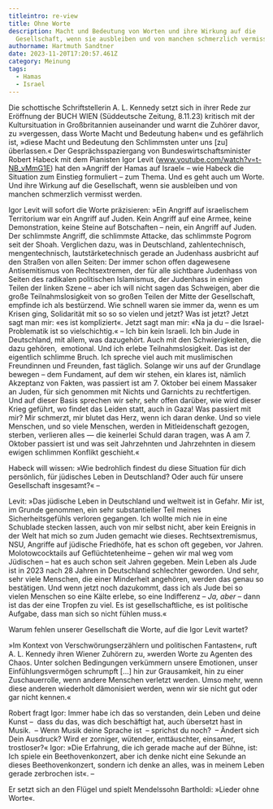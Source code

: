 ```yaml
---
titleintro: re-view
title: Ohne Worte
description: Macht und Bedeutung von Worten und ihre Wirkung auf die
  Gesellschaft, wenn sie ausbleiben und von manchen schmerzlich vermisst werden.
authorname: Hartmuth Sandtner
date: 2023-11-20T17:20:57.461Z
category: Meinung
tags:
  - Hamas
  - Israel
---
```

Die schottische Schriftstellerin A. L. Kennedy setzt sich in ihrer Rede zur Eröffnung der BUCH WIEN (Süddeutsche Zeitung, 8.11.23) kritisch mit der Kultursituation in Großbritannien auseinander und warnt die Zuhörer davor, zu »vergessen, dass Worte Macht und Bedeutung haben« und es gefährlich ist, »diese Macht und Bedeutung den Schlimmsten unter uns \[zu] überlassen.« Der Gesprächsspaziergang von Bundeswirtschaftsminister Robert Habeck mit dem Pianisten Igor Levit (www.youtube.com/watch?v=t-NB_vMmG1E) hat den »Angriff der Hamas auf Israel« – wie Habeck die Situation zum Einstieg formuliert – zum Thema. Und es geht auch um Worte. Und ihre Wirkung auf die Gesellschaft, wenn sie ausbleiben und von manchen schmerzlich vermisst werden.

Igor Levit will sofort die Worte präzisieren: »Ein Angriff auf israelischem Territorium war ein Angriff auf Juden. Kein Angriff auf eine Armee, keine Demonstration, keine Steine auf Botschaften – nein, ein Angriff auf Juden. Der schlimmste Angriff, die schlimmste Attacke, das schlimmste Pogrom seit der Shoah. Verglichen dazu, was in Deutschland, zahlentechnisch, mengentechnisch, lautstärketechnisch gerade an Judenhass ausbricht auf den Straßen von allen Seiten: Der immer schon offen dagewesene Antisemitismus von Rechtsextremen, der für alle sichtbare Judenhass von Seiten des radikalen politischen Islamismus, der Judenhass in einigen Teilen der linken Szene – aber ich will nicht sagen das Schweigen, aber die große Teilnahmslosigkeit von so großen Teilen der Mitte der Gesellschaft, empfinde ich als bestürzend. Wie schnell waren sie immer da, wenn es um Krisen ging, Solidarität mit so so so vielen und jetzt? Was ist jetzt? Jetzt sagt man mir: «es ist kompliziert«. Jetzt sagt man mir: «Na ja du – die Israel-Problematik ist so vielschichtig.« – Ich bin kein Israeli. Ich bin Jude in Deutschland, mit allem, was dazugehört. Auch mit den Schwierigkeiten, die dazu gehören,  emotional. Und ich erlebe Teilnahmslosigkeit. Das ist der eigentlich schlimme Bruch. Ich spreche viel auch mit muslimischen Freundinnen und Freunden, fast täglich. Solange wir uns auf der Grundlage bewegen – dem Fundament, auf dem wir stehen, ein klares ist, nämlich Akzeptanz von Fakten, was passiert ist am 7. Oktober bei einem Massaker an Juden, für sich genommen mit Nichts und Garnichts zu rechtfertigen. Und auf dieser Basis sprechen wir sehr, sehr offen darüber, wie wird dieser Krieg geführt, wo findet das Leiden statt, auch in Gaza! Was passiert mit mir? Mir schmerzt, mir blutet das Herz, wenn ich daran denke. Und so viele Menschen, und so viele Menschen, werden in Mitleidenschaft gezogen, sterben, verlieren alles — die keinerlei Schuld daran tragen, was A am 7. Oktober passiert ist und was seit Jahrzehnten und Jahrzehnten in diesem ewigen schlimmen Konflikt geschieht.«

Habeck will wissen: »Wie bedrohlich findest du diese Situation für dich persönlich, für jüdisches Leben in Deutschland? Oder auch für unsere Gesellschaft insgesamt?« – 

Levit: »Das jüdische Leben in Deutschland und weltweit ist in Gefahr. Mir ist, im Grunde genommen, ein sehr substantieller Teil meines Sicherheitsgefühls verloren gegangen. Ich wollte mich nie in eine Schublade stecken lassen, auch von mir selbst nicht, aber kein Ereignis in der Welt hat mich so zum Juden gemacht wie dieses. Rechtsextremismus, NSU, Angriffe auf jüdische Friedhöfe, hat es schon oft gegeben, vor Jahren. Molotowcocktails auf Geflüchtetenheime – gehen wir mal weg vom Jüdischen – hat es auch schon seit Jahren gegeben. Mein Leben als Jude ist in 2023 nach 28 Jahren in Deutschland schlechter geworden. Und sehr, sehr viele Menschen, die einer Minderheit angehören, werden das genau so bestätigen. Und wenn jetzt noch dazukommt, dass ich als Jude bei so vielen Menschen so eine Kälte erlebe, so eine Indifferenz – *Ja, aber* – dann ist das der eine Tropfen zu viel. Es ist gesellschaftliche, es ist politische Aufgabe, dass man sich so nicht fühlen muss.«

Warum fehlen unserer Gesellschaft die Worte, auf die Igor Levit wartet?

»Im Kontext von Verschwörungserzählern und politischen Fantasten«, ruft A. L. Kennedy ihren Wiener Zuhörern zu, »werden Worte zu Agenten des Chaos. Unter solchen Bedingungen verkümmern unsere Emotionen, unser Einfühlungsvermögen schrumpft \[…] hin zur Grausamkeit, hin zu einer Zuschauerrolle, wenn andere Menschen verletzt werden. Umso mehr, wenn diese anderen wiederholt dämonisiert werden, wenn wir sie nicht gut oder gar nicht kennen.« 

Robert fragt Igor: Immer habe ich das so verstanden, dein Leben und deine Kunst –  dass du das, was dich beschäftigt hat, auch übersetzt hast in Musik.  – Wenn Musik deine Sprache ist  – sprichst du noch?  – Ändert sich Dein Ausdruck? Wird er zorniger, wütender, enttäuschter, einsamer, trostloser?« Igor: »Die Erfahrung, die ich gerade mache auf der Bühne, ist: Ich spiele ein Beethovenkonzert, aber ich denke nicht eine Sekunde an dieses Beethovenkonzert, sondern ich denke an alles, was in meinem Leben gerade zerbrochen ist«. – 

Er setzt sich an den Flügel und spielt Mendelssohn Bartholdi: »Lieder ohne Worte«.